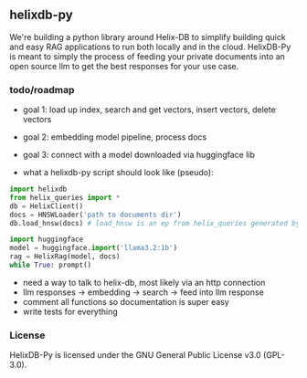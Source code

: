 ## helixdb-py
We're building a python library around Helix-DB to simplify building quick and easy RAG applications
to run both locally and in the cloud. HelixDB-Py is meant to simply the process of feeding your private
documents into an open source llm to get the best responses for your use case.

### todo/roadmap
- goal 1: load up index, search and get vectors, insert vectors, delete vectors
- goal 2: embedding model pipeline, process docs
- goal 3: connect with a model downloaded via huggingface lib

- what a helixdb-py script should look like (pseudo):
```python
import helixdb
from helix_queries import *
db = HelixClient()
docs = HNSWLoader('path to documents dir')
db.load_hnsw(docs) # load_hnsw is an ep from helix_queries generated by helix-cli

import huggingface
model = huggingface.import('llama3.2:1b')
rag = HelixRag(model, docs)
while True: prompt()
```
- need a way to talk to helix-db, most likely via an http connection
- llm responses -> embedding -> search -> feed into llm response
- comment all functions so documentation is super easy
- write tests for everything

### License
HelixDB-Py is licensed under the GNU General Public License v3.0 (GPL-3.0).